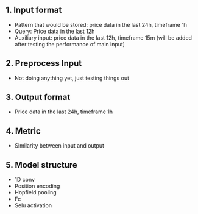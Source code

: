 ## 1. Input format

- Pattern that would be stored: price data in the last 24h, timeframe 1h
- Query: Price data in the last 12h
- Auxiliary input: price data in the last 12h, timeframe 15m (will be added after testing the performance of main input)

## 2. Preprocess Input

- Not doing anything yet, just testing things out

## 3. Output format

- Price data in the last 24h, timeframe 1h

## 4. Metric

- Similarity between input and output

## 5. Model structure

- 1D conv
- Position encoding
- Hopfield pooling
- Fc
- Selu activation


